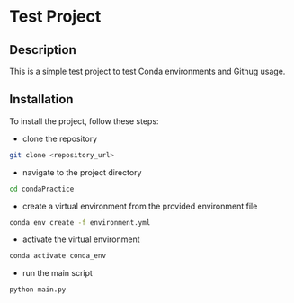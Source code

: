 # Test Project

## Description
This is a simple test project to test Conda environments and Githug usage.

## Installation
To install the project, follow these steps:
- clone the repository
```bash
git clone <repository_url>
```
- navigate to the project directory
```bash
cd condaPractice
```
- create a virtual environment from the provided environment file
```bash
conda env create -f environment.yml
```
- activate the virtual environment
```bash
conda activate conda_env
```
- run the main script
```bash
python main.py
```
